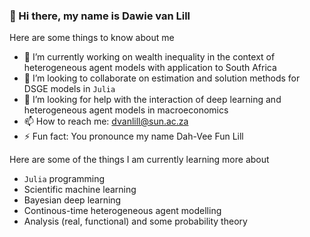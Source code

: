 ### 👋 Hi there, my name is Dawie van Lill 

Here are some things to know about me

- 🔭 I’m currently working on wealth inequality in the context of heterogeneous agent models with application to South Africa
- 👯 I’m looking to collaborate on estimation and solution methods for DSGE models in `Julia`
- 🤔 I’m looking for help with the interaction of deep learning and heterogeneous agent models in macroeconomics
- 📫 How to reach me: dvanlill@sun.ac.za 
- ⚡ Fun fact: You pronounce my name Dah-Vee Fun Lill

Here are some of the things I am currently learning more about

- `Julia` programming
- Scientific machine learning
- Bayesian deep learning
- Continous-time heterogeneous  agent modelling
- Analysis (real, functional) and some probability theory

<!--
**DawievLill/DawievLill** is a ✨ _special_ ✨ repository because its `README.md` (this file) appears on your GitHub profile.
